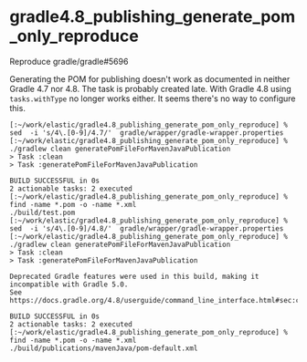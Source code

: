 # gradle4.8_publishing_generate_pom_only_reproduce

Reproduce gradle/gradle#5696 

Generating the POM for publishing doesn't work as documented in neither Gradle 4.7 nor 4.8. 
The task is probably created late. 
With Gradle 4.8 using `tasks.withType` no longer works either. It seems there's no way to configure
this.

```
[:~/work/elastic/gradle4.8_publishing_generate_pom_only_reproduce] % sed  -i 's/4\.[0-9]/4.7/'  gradle/wrapper/gradle-wrapper.properties
[:~/work/elastic/gradle4.8_publishing_generate_pom_only_reproduce] % ./gradlew clean generatePomFileForMavenJavaPublication
> Task :clean
> Task :generatePomFileForMavenJavaPublication

BUILD SUCCESSFUL in 0s
2 actionable tasks: 2 executed
[:~/work/elastic/gradle4.8_publishing_generate_pom_only_reproduce] % find -name *.pom -o -name *.xml
./build/test.pom
[:~/work/elastic/gradle4.8_publishing_generate_pom_only_reproduce] % sed  -i 's/4\.[0-9]/4.8/'  gradle/wrapper/gradle-wrapper.properties
[:~/work/elastic/gradle4.8_publishing_generate_pom_only_reproduce] % ./gradlew clean generatePomFileForMavenJavaPublication
> Task :clean
> Task :generatePomFileForMavenJavaPublication

Deprecated Gradle features were used in this build, making it incompatible with Gradle 5.0.
See https://docs.gradle.org/4.8/userguide/command_line_interface.html#sec:command_line_warnings

BUILD SUCCESSFUL in 0s
2 actionable tasks: 2 executed
[:~/work/elastic/gradle4.8_publishing_generate_pom_only_reproduce] % find -name *.pom -o -name *.xml
./build/publications/mavenJava/pom-default.xml
```
